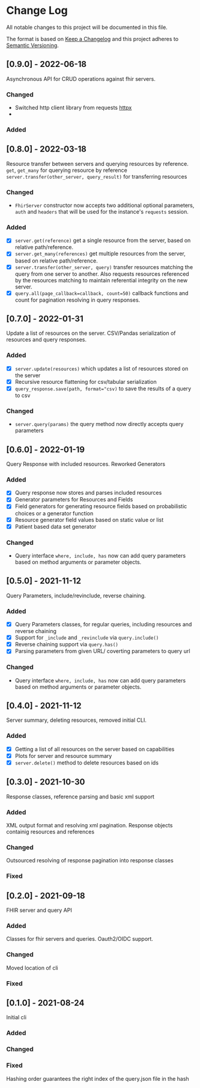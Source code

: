 # Change Log

All notable changes to this project will be documented in this file.

The format is based on [Keep a Changelog](http://keepachangelog.com/)
and this project adheres to [Semantic Versioning](http://semver.org/).

## [0.9.0] - 2022-06-18
Asynchronous API for CRUD operations against fhir servers.

### Changed
- Switched http client library from requests [httpx](https://www.python-httpx.org/)
- 

### Added


## [0.8.0] - 2022-03-18
Resource transfer between servers and querying resources by reference.  
`get`, `get_many` for querying resource by reference
`server.transfer(other_server, query_result)` for transferring resources

### Changed
- `FhirServer` constructor now accepts two additional optional parameters, `auth` and `headers` that will be used for the
  instance's `requests` session.

### Added
 - [x] `server.get(reference)` get a single resource from the server, based on relative path/reference.
 - [x] `server.get_many(references)` get multiple resources from the server, based on relative path/reference.
 - [x] `server.transfer(other_server, query)` transfer resources matching the query from one server to another. Also requests
   resources referenced by the resources matching to maintain referential integrity on the new server.
 - [x] `query.all(page_callback=callback, count=50)` callback functions and count for pagination resolving in query responses.

## [0.7.0] - 2022-01-31
Update a list of resources on the server. CSV/Pandas serialization of resources and query responses.

### Added
 - [x] `server.update(resources)` which updates a list of resources stored on the server
 - [x] Recursive resource flattening for csv/tabular serialization
 - [x] `query_response.save(path, format="csv)` to save the results of a query to csv

### Changed
- `server.query(params)` the query method now directly accepts query parameters


## [0.6.0] - 2022-01-19
Query Response with included resources. Reworked Generators

### Added
 - [x] Query response now stores and parses included resources
 - [x] Generator parameters for Resources and Fields
 - [x] Field generators for generating resource fields based on probabilistic choices or a generator function
 - [x] Resource generator field values based on static value or list
 - [x] Patient based data set generator 

### Changed
- Query interface `where, include, has` now can add query parameters based on method arguments or parameter objects.




## [0.5.0] - 2021-11-12

Query Parameters, include/revinclude, reverse chaining.  

### Added
 - [x] Query Parameters classes, for regular queries, including resources and reverse chaining
 - [x] Support for `_include` and `_revinclude` via `query.include()`
 - [x] Reverse chaining support via `query.has()`
 - [x] Parsing parameters from given URL/ coverting parameters to query url

### Changed
- Query interface `where, include, has` now can add query parameters based on method arguments or parameter objects.




## [0.4.0] - 2021-11-12

Server summary, deleting resources, removed initial CLI.

### Added

- [x] Getting a list of all resources on the server based on capabilities
- [x] Plots for server and resource summary
- [x] `server.delete()` method to delete resources based on ids

## [0.3.0] - 2021-10-30

Response classes, reference parsing and basic xml support

### Added

XML output format and resolving xml pagination. Response objects containig resources and references

### Changed

Outsourced resolving of response pagination into response classes

### Fixed

## [0.2.0] - 2021-09-18

FHIR server and query API

### Added

Classes for fhir servers and queries. Oauth2/OIDC support.

### Changed

Moved location of cli

### Fixed

## [0.1.0] - 2021-08-24

Initial cli

### Added

### Changed

### Fixed

Hashing order guarantees the right index of the query.json file in the hash
